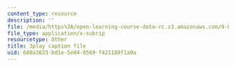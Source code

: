 ```yaml
---
content_type: resource
description: ''
file: /media/https%3A/open-learning-course-data-rc.s3.amazonaws.com/9-00-introduction-to-psychology-fall-2004/608a3823bd1e5ed48569f421189f1a9a_10496.vtt
file_type: application/x-subrip
resourcetype: Other
title: 3play caption file
uid: 608a3823-bd1e-5ed4-8569-f421189f1a9a
---
```

